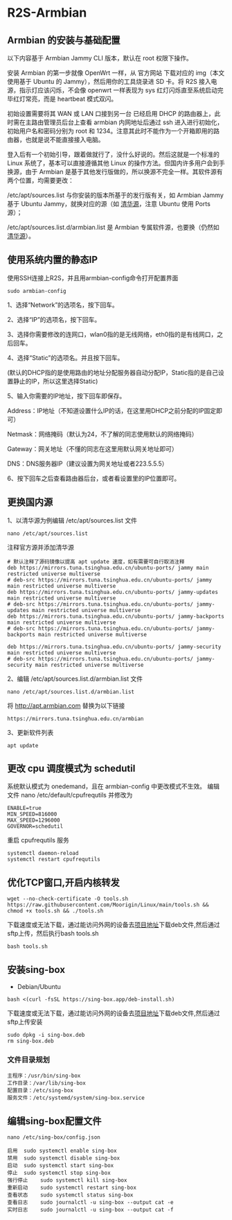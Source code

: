 # R2S-Armbian
## Armbian 的安装与基础配置
以下内容基于 Armbian Jammy CLI 版本，默认在 root 权限下操作。

安装 Armbian 的第一步就像 OpenWrt 一样，从 官方网站 下载对应的 img（本文使用基于 Ubuntu 的 Jammy），然后用你的工具烧录进 SD 卡。将 R2S 接入电源，指示灯应该闪烁，不会像 openwrt 一样表现为 sys 红灯闪烁直至系统启动完毕红灯常亮，而是 heartbeat 模式双闪。

初始设置需要将其 WAN 或 LAN 口接到另一台 已经启用 DHCP 的路由器上，此时需在主路由管理员后台上查看 armbian 内网地址后通过 ssh 进入进行初始化，初始用户名和密码分别为 root 和 1234。注意其此时不能作为一个开箱即用的路由器，也就是说不能直接接入电脑。

登入后有一个初始引导，跟着做就行了，没什么好说的。然后这就是一个标准的 Linux 系统了，基本可以直接遵循其他 Linux 的操作方法。但国内许多用户会到手换源，由于 Armbian 是基于其他发行版做的，所以换源不完全一样。其软件源有两个位置，均需要更改：

/etc/apt/sources.list 与你安装的版本所基于的发行版有关，如 Armbian Jammy 基于 Ubuntu Jammy，就换对应的源（如 [清华源](https://mirrors.tuna.tsinghua.edu.cn/help/ubuntu-ports)，注意 Ubuntu 使用 Ports 源）；

/etc/apt/sources.list.d/armbian.list 是 Armbian 专属软件源，也要换（仍然如 [清华源](https://mirrors.tuna.tsinghua.edu.cn/help/armbian)）。

## 使用系统内置的静态IP
使用SSH连接上R2S，并且用armbian-config命令打开配置界面
```
sudo armbian-config
```
1、选择“Network”的选项名，按下回车。

2、选择“IP”的选项名，按下回车。

3、选择你需要修改的连网口，wlan0指的是无线网络，eth0指的是有线网口，之后回车。

4、选择“Static”的选项名。并且按下回车。

  (默认的DHCP指的是使用路由的地址分配服务器自动分配IP，Static指的是自己设置静止的IP，所以这里选择Static)

5、输入你需要的IP地址，按下回车即保存。

  Address：IP地址（不知道设置什么IP的话，在这里用DHCP之前分配的IP固定即可）

  Netmask：网络掩码（默认为24，不了解的同志使用默认的网络掩码）

  Gateway：网关地址（不懂的同志在这里用默认网关地址即可）

  DNS：DNS服务器IP（建议设置为网关地址或者223.5.5.5）

6、按下回车之后查看路由器后台，或者看设置里的IP位置即可。

## 更换国内源
1、以清华源为例编辑 /etc/apt/sources.list 文件
```
nano /etc/apt/sources.list
```
注释官方源并添加清华源
```
# 默认注释了源码镜像以提高 apt update 速度，如有需要可自行取消注释
deb https://mirrors.tuna.tsinghua.edu.cn/ubuntu-ports/ jammy main restricted universe multiverse
# deb-src https://mirrors.tuna.tsinghua.edu.cn/ubuntu-ports/ jammy main restricted universe multiverse
deb https://mirrors.tuna.tsinghua.edu.cn/ubuntu-ports/ jammy-updates main restricted universe multiverse
# deb-src https://mirrors.tuna.tsinghua.edu.cn/ubuntu-ports/ jammy-updates main restricted universe multiverse
deb https://mirrors.tuna.tsinghua.edu.cn/ubuntu-ports/ jammy-backports main restricted universe multiverse
# deb-src https://mirrors.tuna.tsinghua.edu.cn/ubuntu-ports/ jammy-backports main restricted universe multiverse

deb https://mirrors.tuna.tsinghua.edu.cn/ubuntu-ports/ jammy-security main restricted universe multiverse
# deb-src https://mirrors.tuna.tsinghua.edu.cn/ubuntu-ports/ jammy-security main restricted universe multiverse
```
2、编辑 /etc/apt/sources.list.d/armbian.list 文件
```
nano /etc/apt/sources.list.d/armbian.list
```
将 http://apt.armbian.com 替换为以下链接
```
https://mirrors.tuna.tsinghua.edu.cn/armbian
```
3、更新软件列表
```
apt update
```
## 更改 cpu 调度模式为 schedutil
系统默认模式为 onedemand，且在 armbian-config 中更改模式不生效。 编辑文件 nano /etc/default/cpufrequtils 并修改为
```
ENABLE=true
MIN_SPEED=816000
MAX_SPEED=1296000
GOVERNOR=schedutil
```
重启 cpufrequtils 服务
```
systemctl daemon-reload
systemctl restart cpufrequtils
```
## 优化TCP窗口,开启内核转发
```
wget --no-check-certificate -O tools.sh https://raw.githubusercontent.com/Moorigin/Linux/main/tools.sh && chmod +x tools.sh && ./tools.sh
```
下载速度或无法下载，通过能访问外网的设备去[项目地址](https://github.com/Moorigin/Linux)下载deb文件,然后通过sftp上传，然后执行bash tools.sh
```
bash tools.sh
```
## 安装sing-box
- Debian/Ubuntu
```
bash <(curl -fsSL https://sing-box.app/deb-install.sh)
```
下载速度或无法下载，通过能访问外网的设备去[项目地址](https://github.com/SagerNet/sing-box/releases)下载deb文件,然后通过sftp上传安装
```
sudo dpkg -i sing-box.deb
rm sing-box.deb
```
### 文件目录规划
```
主程序：/usr/bin/sing-box
工作目录：/var/lib/sing-box
配置目录：/etc/sing-box
服务文件：/etc/systemd/system/sing-box.service
```
## 编辑sing-box配置文件
```
nano /etc/sing-box/config.json
```
```
启用	sudo systemctl enable sing-box
禁用	sudo systemctl disable sing-box
启动	sudo systemctl start sing-box
停止	sudo systemctl stop sing-box
强行停止	sudo systemctl kill sing-box
重新启动	sudo systemctl restart sing-box
查看状态	sudo systemctl status sing-box
查看日志	sudo journalctl -u sing-box --output cat -e
实时日志	sudo journalctl -u sing-box --output cat -f
```
